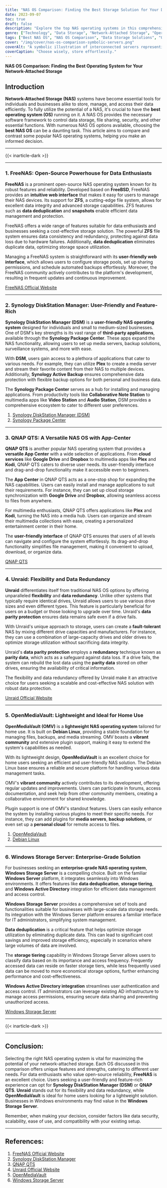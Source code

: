 ```yaml
---
title: "NAS OS Comparison: Finding the Best Storage Solution for Your Data Needs"
date: 2023-09-07
toc: true
draft: false
description: "Explore the top NAS operating systems in this comprehensive comparison to discover the perfect solution for your data storage requirements."
genre: ["Technology", "Data Storage", "Network-Attached Storage", "Operating Systems", "Data Management", "IT Solutions", "File Sharing", "Data Security", "Cloud Storage", "Backup Solutions"]
tags: ["Best NAS OS", "NAS OS Comparison", "Data Storage Solutions", "Open-Source NAS OS", "User-Friendly NAS OS", "Data Redundancy", "Home NAS", "Enterprise NAS", "Windows Storage Server", "NAS OS Features", "NAS OS", "Network-Attached Storage", "Operating Systems", "Data Storage", "Data Management", "File Sharing", "Data Security", "Cloud Storage", "Backup Solutions", "IT Solutions"]
cover: "/img/cover/nas-os-comparison-symbolic-servers.png"
coverAlt: "A symbolic illustration of interconnected servers representing NAS OS options for data management."
coverCaption: "Choose wisely, store effortlessly."
---
```


**NAS OS Comparison: Finding the Best Operating System for Your Network-Attached Storage**

## Introduction

**Network-Attached Storage (NAS)** systems have become essential tools for individuals and businesses alike to store, manage, and access their data efficiently. To fully utilize the potential of a NAS, it's crucial to have the **best operating system (OS)** running on it. A NAS OS provides the necessary software framework to control data storage, file sharing, security, and other essential functions. With numerous NAS OS options available, choosing the **best NAS OS** can be a daunting task. This article aims to compare and contrast some popular NAS operating systems, helping you make an informed decision.
______
{{< inarticle-dark >}}
______

### **1. FreeNAS: Open-Source Powerhouse for Data Enthusiasts**

**FreeNAS** is a prominent open-source NAS operating system known for its robust features and reliability. Developed based on **FreeBSD**, FreeNAS provides an **intuitive web interface** that makes it easy for users to manage their NAS devices. Its support for **ZFS**, a cutting-edge file system, allows for excellent data integrity and advanced storage capabilities. ZFS features such as **data deduplication** and **snapshots** enable efficient data management and protection.

FreeNAS offers a wide range of features suitable for data enthusiasts and businesses seeking a cost-effective storage solution. The powerful **ZFS** file system ensures data consistency and redundancy, protecting against data loss due to hardware failures. Additionally, **data deduplication** eliminates duplicate data, optimizing storage space utilization.

Managing a FreeNAS system is straightforward with its **user-friendly web interface**, which allows users to configure storage pools, set up sharing permissions, and schedule automated backups effortlessly. Moreover, the FreeNAS community actively contributes to the platform's development, resulting in frequent updates and continuous improvement.

[FreeNAS Official Website](https://www.freenas.org/)

______

### **2. Synology DiskStation Manager: User-Friendly and Feature-Rich**

**Synology DiskStation Manager (DSM)** is a **user-friendly NAS operating system** designed for individuals and small to medium-sized businesses. One of DSM's key strengths is its vast range of **third-party applications**, available through the **Synology Package Center**. These apps expand the NAS functionality, allowing users to set up media servers, backup solutions, surveillance systems, and more with ease.

With **DSM**, users gain access to a plethora of applications that cater to various needs. For example, they can utilize **Plex** to create a media server and stream their favorite content from their NAS to multiple devices. Additionally, **Synology Active Backup** ensures comprehensive data protection with flexible backup options for both personal and business data.

The **Synology Package Center** serves as a hub for installing and managing applications. From productivity tools like **Collaborative Note Station** to multimedia apps like **Video Station** and **Audio Station**, DSM provides a comprehensive ecosystem to cater to different user preferences.

1. [Synology DiskStation Manager (DSM)](https://www.synology.com/en-global/dsm)
2. [Synology Package Center](https://www.synology.com/en-global/dsm/packages)

______

### **3. QNAP QTS: A Versatile NAS OS with App-Center**

**QNAP QTS** is another popular NAS operating system that provides a **versatile App Center** with a wide selection of applications. From **cloud services** like **Google Drive** and **Dropbox** to multimedia apps like **Plex** and **Kodi**, QNAP QTS caters to diverse user needs. Its user-friendly interface and drag-and-drop functionality make it accessible even to beginners.

The **App Center** in QNAP QTS acts as a one-stop shop for expanding the NAS capabilities. Users can easily install and manage applications to suit their requirements. For instance, they can set up cloud storage synchronization with **Google Drive** and **Dropbox**, allowing seamless access to files from anywhere.

For multimedia enthusiasts, QNAP QTS offers applications like **Plex** and **Kodi**, turning the NAS into a media hub. Users can organize and stream their multimedia collections with ease, creating a personalized entertainment center in their home.

The **user-friendly interface** of QNAP QTS ensures that users of all levels can navigate and configure the system effortlessly. Its drag-and-drop functionality simplifies file management, making it convenient to upload, download, or organize data.

[QNAP QTS](https://www.qnap.com/qts/5.0/en-us/)
______

### **4. Unraid: Flexibility and Data Redundancy**

**Unraid** differentiates itself from traditional NAS OS options by offering unparalleled **flexibility** and **data redundancy**. Unlike other systems that typically require identical drives, Unraid allows users to use various drive sizes and even different types. This feature is particularly beneficial for users on a budget or those looking to upgrade over time. Unraid's **data parity protection** ensures data remains safe even if a drive fails.

With Unraid's unique approach to storage, users can create a **fault-tolerant** NAS by mixing different drive capacities and manufacturers. For instance, they can use a combination of large-capacity drives and older drives to optimize storage utilization without sacrificing data integrity.

Unraid's **data parity protection** employs a **redundancy** technique known as **parity data**, which acts as a safeguard against data loss. If a drive fails, the system can rebuild the lost data using the **parity data** stored on other drives, ensuring the availability of critical information.

The flexibility and data redundancy offered by Unraid make it an attractive choice for users seeking a scalable and cost-effective NAS solution with robust data protection.

[Unraid Official Website](https://unraid.net/)
______

### **5. OpenMediaVault: Lightweight and Ideal for Home Use**

**OpenMediaVault (OMV)** is a **lightweight NAS operating system** tailored for home use. It is built on **Debian Linux**, providing a stable foundation for managing files, backups, and media streaming. OMV boasts a **vibrant community** and extensive plugin support, making it easy to extend the system's capabilities as needed.

With its lightweight design, **OpenMediaVault** is an excellent choice for home users seeking an efficient and user-friendly NAS solution. The Debian Linux base ensures a reliable and secure platform for handling various data management tasks.

OMV's **vibrant community** actively contributes to its development, offering regular updates and improvements. Users can participate in forums, access documentation, and seek help from other community members, creating a collaborative environment for shared knowledge.

Plugin support is one of OMV's standout features. Users can easily enhance the system by installing various plugins to meet their specific needs. For instance, they can add plugins for **media servers**, **backup solutions**, or even set up a **personal cloud** for remote access to files.

1. [OpenMediaVault](https://www.openmediavault.org/)
2. [Debian Linux](https://www.debian.org/)
______

### **6. Windows Storage Server: Enterprise-Grade Solution**

For businesses seeking an **enterprise-grade NAS operating system**, **Windows Storage Server** is a compelling choice. Built on the familiar **Windows Server** platform, it integrates seamlessly into Windows environments. It offers features like **data deduplication**, **storage tiering**, and **Windows Active Directory** integration for efficient data management and access control.

**Windows Storage Server** provides a comprehensive set of tools and functionalities suitable for businesses with large-scale data storage needs. Its integration with the Windows Server platform ensures a familiar interface for IT administrators, simplifying system management.

**Data deduplication** is a critical feature that helps optimize storage utilization by eliminating duplicate data. This can lead to significant cost savings and improved storage efficiency, especially in scenarios where large volumes of data are involved.

The **storage tiering** capability in Windows Storage Server allows users to classify data based on its importance and access frequency. Frequently accessed data can reside on faster storage tiers, while less frequently used data can be moved to more economical storage options, further enhancing performance and cost-effectiveness.

**Windows Active Directory integration** streamlines user authentication and access control. IT administrators can leverage existing AD infrastructure to manage access permissions, ensuring secure data sharing and preventing unauthorized access.

[Windows Storage Server](https://learn.microsoft.com/en-us/windows-server/storage/storage)

______
{{< inarticle-dark >}}
______

## **Conclusion:**

Selecting the right NAS operating system is vital for maximizing the potential of your network-attached storage. Each OS discussed in this comparison offers unique features and strengths, catering to different user needs. For data enthusiasts who value open-source reliability, **FreeNAS** is an excellent choice. Users seeking a user-friendly and feature-rich experience can opt for **Synology DiskStation Manager (DSM)** or **QNAP QTS**. **Unraid** stands out for its flexibility and data redundancy, while **OpenMediaVault** is ideal for home users looking for a lightweight solution. Businesses in Windows environments may find value in the **Windows Storage Server**.

Remember, when making your decision, consider factors like data security, scalability, ease of use, and compatibility with your existing setup.

______

## **References:**

1. [FreeNAS Official Website](https://www.freenas.org/)
2. [Synology DiskStation Manager](https://www.synology.com/en-global/dsm)
3. [QNAP QTS](https://www.qnap.com/qts/5.0/en-us/)
4. [Unraid Official Website](https://unraid.net/)
5. [OpenMediaVault](https://www.openmediavault.org/)
6. [Windows Storage Server](https://learn.microsoft.com/en-us/windows-server/storage/storage)
